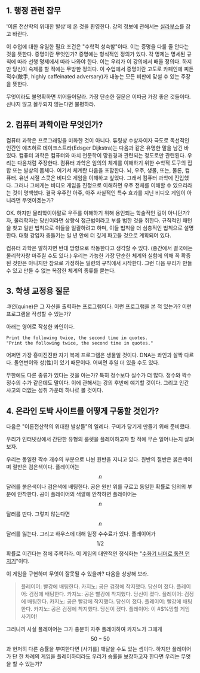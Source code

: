 ## 1. 행정 관련 잡무
'이론 전산학의 위대한 발상'에 온 것을 환영한다. 강의 정보에 관해서는 [실라부스](http://stellar.mit.edu/S/course/6/sp16/6.045/courseMaterial/topics/topic1/syllabus/syllabus2016/syllabus2016.pdf)를 참고 바란다. 

이 수업에 대한 유일한 필요 조건은 "수학적 성숙함"이다. 이는 증명을 다룰 줄 안다는 것을 뜻한다. 증명이란 무엇인가? 증명에는 형식적인 정의가 있다. 각 명제는 명세된 규칙에 따라 선행 명제에서 따라 나와야 한다. 이는 우리가 이 강의에서 배울 정의다. 하지만 당신이 숙제를 할 적에는 무방한 정의다. 이 수업에서 증명이란 고도로 카페인에 찌든 적수(敵手, highly caffeinated adversary)가 내놓는 모든 비판에 맞설 수 있는 주장을 뜻한다. 

무엇이라도 불명확하면 끼어들어달라. 가장 단순한 질문은 이따금 가장 좋은 것들이다. 신나지 않고 몰두되지 않는다면 불평하라.

## 2. 컴퓨터 과학이란 무엇인가?

컴퓨터 과학은 프로그래밍을 미화한 것이 아니다. 튜링상 수상자이자 극도로 독선적인 인간인 에츠허르 데이크스트라(Edsger Dijkstra)는 다음과 같은 유명한 말을 남긴 바 있다. 컴퓨터 과학은 컴퓨터와 마치 천문학이 망원경과 관련되는 정도로만 관련된다. 우리는 다음처럼 주장한다. 컴퓨터 과학은 임의의 체계를 이해하기 위한 수학적 도구의 집합 또는 발상의 몸체다. 여기서 체계란 다음을 포함한다. 뇌, 우주, 생물, 또는, 물론, 컴퓨터. 유년 시절 스콧은 비디오 게임을 이해하고 싶었다. 그래서 컴퓨터 과학에 진입했다. 그러나 그에게는 비디오 게임을 진정으로 이해하면 우주 전체를 이해할 수 있으리라는 것이 명백했다. 결국 우주란 아주, 아주 사실적인 특수 효과를 지닌 비디오 게임이 아니라면 무엇이겠는가?

OK. 하지만 물리학이야말로 우주를 이해하기 위해 용인되는 학술적인 길이 아니던가? 자, 물리학자는 당신이라면 상향식 접근법이라고 부를 법한 것을 취한다. 규칙적인 패턴을 찾고 일반 법칙으로 이들을 일괄하려고 하며, 이들 법칙을 더 심층적인 법칙으로 설명한다. 대형 강입자 충돌기는 일 년 안에 더 깊게 파고들 것으로 계획되어 있다.

컴퓨터 과학은 말하자면 반대 방향으로 작동한다고 생각할 수 있다. (중간에서 결국에는 물리학자랑 마주칠 수도 있다.) 우리는 가능한 가장 단순한 체계와 실험에 의해 꼭 확증된 것만은 아니지만 참으로 가정하는 일련의 규칙에서 시작한다. 그런 다음 우리가 만들 수 있고 만들 수 없는 복잡한 체계의 종류를 묻는다.

## 3. 학생 교정용 질문

*콰인*(quine)은 그 자신을 출력하는 프로그램이다. 이런 프로그램을 본 적 있는가? 이런 프로그램을 작성할 수 있는가?

아래는 영어로 작성한 콰인이다.

```
Print the following twice, the second time in quotes.
"Print the following twice, the second time in quotes."
```

어쩌면 가장 흥미진진한 자기 복제 프로그램은 생물일 것이다. DNA는 콰인과 살짝 다르다. 돌연변이와 성(性)이 있기 때문이다. 어쩌면 후일 더 있을 수도 있다.

무한에도 다른 종류가 있다는 것을 아는가? 특히 정수보다 실수가 더 많다. 정수와 짝수 정수의 수가 같은데도 말이다. 이에 관해서는 강의 후반에 얘기할 것이다. 그리고 인간 사고의 더없는 성취 가운데 하나로 볼 것이다.

## 4. 온라인 도박 사이트를 어떻게 구동할 것인가?

다음은 "이론전산학의 위대한 발상들"의 일례다. 구미가 당기게 만들기 위해 준비했다. 

우리가 인터넷상에서 간단한 유형의 룰렛을 플레이하고자 할 적에 무슨 일어나는지 살펴보자. 

우리는 동일한 짝수 개수의 부분으로 나뉜 원반을 지니고 있다. 원반의 절반은 붉은색이며 절반은 검은색이다. 플레이어는 $$n$$ 달러를 붉은색이나 검은색에 배팅한다. 공은 원반 위를 구르고 동일한 확률로 임의의 부분에 안착한다. 공이 플레이어의 색깔에 안착하면 플레이어는 $$n$$ 달러를 딴다. 그렇지 않는다면 $$n$$ 달러를 잃는다. 그리고 하우스에 대해 일정 수수료가 있다. 플레이어가 $$1/2$$ 확률로 이긴다는 점에 주목하라. 이 게임의 대안적인 정식화는 "[수화기 너머로 동전 던지기](https://www.jstor.org/stable/2689924)"이다. 

이 게임을 구현하며 무엇이 잘못될 수 있을까? 다음을 상상해 보라.

>플레이어: 빨강에 배팅한다.
>카지노: 공은 검정에 착지했다. 당신이 졌다.
>플레이어: 검정에 배팅한다.
>카지노: 공은 빨강에 착지했다. 당신이 졌다.
>플레이어: 검정에 배팅한다.
>카지노: 공은 빨강에 착지했다. 당신이 졌다.
>플레이어: 빨강에 배팅한다.
>카지노: 공은 검정에 착지했다. 당신이 졌다.
>플레이어: 이 #$%망할 게임 사기야!

그러니까 사실 플레이어는 그가 충분히 자주 플레이하여 카지노가 그에게 $$50-50$$과 현저히 다른 승률을 부여한다면 \[사기를\] 깨달을 수도 있는 셈이다. 하지만 플레이어가 단 한 차례의 게임을 플레이하더라도 우리가 승률을 보장하고자 한다면 우리는 무엇을 할 수 있는가?